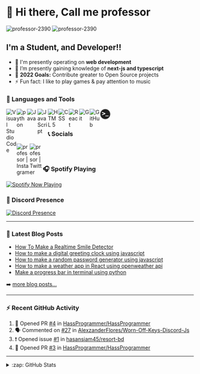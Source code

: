 # 👋 Hi there, Call me <strong>professor</strong>

<p align="left"><img src="https://komarev.com/ghpvc/?username=professor-2390" alt="professor-2390" /> 
<img src="https://img.shields.io/github/followers/professor-2390?label=follow&style=social" alt="professor-2390" /> 
</p>

## I'm a Student, and Developer!!
- 🔭 I'm presently operating on <strong>web development</strong>
- 🌱 I’m presently gaining knowledge of <strong>next-js and typescript</strong>
- 🥅 <strong>2022 Goals:</strong> Contribute greater to Open Source projects
- ⚡ Fun fact: I like to play games & pay attention to music

### 🧰 Languages and Tools

<img align="left" alt="Visual Studio Code" width="28px" src="https://img.icons8.com/plasticine/100/000000/visual-studio-code-2019.png"/>

<img align="left" alt="python" width="28px" src="https://img.icons8.com/color/48/000000/python.png" />

<img align="left" alt="Java" width="28px" src="https://img.icons8.com/color/48/000000/java-coffee-cup-logo.png"/>

<img align="left" alt="JavaScript" width="28px" src="https://img.icons8.com/dusk/64/000000/javascript-logo.png" />

<img align="left" alt="HTML 5" width="28px" src="https://img.icons8.com/color/48/000000/html-5.png"/>

<img align="left" alt="CSS" width="28px" src="https://img.icons8.com/dusk/64/000000/css3.png"/>

<img align="left" alt="React" width="28px" src="https://img.icons8.com/bubbles/50/000000/react.png" />

<img align="left" alt="Git" width="28px" src="https://img.icons8.com/color/48/000000/git.png" />

<img align="left" alt="GitHub" width="28px" src="https://img.icons8.com/dusk/48/000000/github.png"/>

<img align="left" alt="Terminal" width="28px" src="https://raw.githubusercontent.com/github/explore/80688e429a7d4ef2fca1e82350fe8e3517d3494d/topics/terminal/terminal.png" />

<br/>
<br/>

### 📞 Socials

<!--Instagram-->
[<img align="left" alt="professor | Instagram" width="35px" src="https://img.icons8.com/fluent/45/000000/instagram-new.png" />][instagram]

<!--Twitter-->
[<img align="left" alt="professor | Twitter" width="35px" src="https://img.icons8.com/fluent/45/000000/twitter.png" />][twitter]


<br />
<br />

### 🎧 Spotify Playing
[<img src="https://spotify-now-playing-gold-psi.vercel.app/api/spotify-playing" alt="Spotify Now Playing" width="420" />](https://open.spotify.com/user/184hzf7ou1s5973vd4voo60h7?si=e3610c6b75614519)

### 🎈 Discord Presence 

[![Discord Presence](https://lanyard-profile-readme.vercel.app/api/628269010362040321)](https://discord.com/users/628269010362040321)


---

### 📕 Latest Blog Posts
<!-- BLOG-POST-LIST:START -->
- [How To Make a Realtime Smile Detector](https://dev.to/professor-2390/realtime-smile-detector-299e)
- [How to make a digital greeting clock using javascript](https://dev.to/professor-2390/how-to-make-a-digital-greeting-clock-using-javascript-2dji)
- [How to make a random password generator using javascript](https://dev.to/professor-2390/how-to-make-a-random-password-generator-using-javascript-2bae)
- [How to make a weather app in React using openweather api](https://dev.to/professor-2390/how-to-make-a-weather-app-in-react-using-openweather-api-dif)
- [Make a progress bar in terminal using python](https://dev.to/professor-2390/make-a-progress-bar-in-terminal-using-python-fo8)
<!-- BLOG-POST-LIST:END -->

➡️ [more blog posts...](https://dev.to/professor-2390)

---
### :zap: Recent GitHub Activity
<!--START_SECTION:activity-->
1. 💪 Opened PR [#4](https://github.com/HassProgrammer/HassProgrammer/pull/4) in [HassProgrammer/HassProgrammer](https://github.com/HassProgrammer/HassProgrammer)
2. 🗣 Commented on [#27](https://github.com/AlexzanderFlores/Worn-Off-Keys-Discord-Js/issues/27) in [AlexzanderFlores/Worn-Off-Keys-Discord-Js](https://github.com/AlexzanderFlores/Worn-Off-Keys-Discord-Js)
3. ❗️ Opened issue [#1](https://github.com/hasansiam45/resort-bd/issues/1) in [hasansiam45/resort-bd](https://github.com/hasansiam45/resort-bd)
4. 💪 Opened PR [#3](https://github.com/HassProgrammer/HassProgrammer/pull/3) in [HassProgrammer/HassProgrammer](https://github.com/HassProgrammer/HassProgrammer)
<!--END_SECTION:activity-->
---

<details>
  <summary>
    :zap: GitHub Stats
  </summary>
  <img align="left" alt="github stats" src="https://github-readme-stats.vercel.app/api?username=professor-2390&amp;show_icons=true&amp;title_color=fff&amp;icon_color=79ff97&amp;text_color=9f9f9f&amp;bg_color=151515" style="max-width:50%;"/>
</details>

[twitter]: https://twitter.com/professor2390
[instagram]: https://www.instagram.com/professor_2390/

